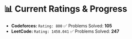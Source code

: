 
































# 📊 Current Ratings & Progress

- **Codeforces:** `Rating: 800`  ✅ Problems Solved: **105**
- **LeetCode:** `Rating: 1458.041`  ✅ Problems Solved: **247**

